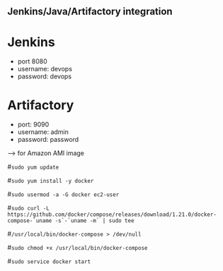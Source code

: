 ## Jenkins/Java/Artifactory integration 

# Jenkins 
- port 8080
- username: devops
- password: devops 


# Artifactory
- port: 9090
- username: admin
- password: password 


 
 --> for Amazon AMI image 

#```sudo yum update```

#```sudo yum install -y docker```

#```sudo usermod -a -G docker ec2-user```

#```sudo curl -L https://github.com/docker/compose/releases/download/1.21.0/docker-compose-`uname -s`-`uname -m` | sudo tee``` 

#```/usr/local/bin/docker-compose > /dev/null```

#```sudo chmod +x /usr/local/bin/docker-compose```

#```sudo service docker start```

